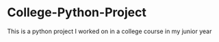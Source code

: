 # College-Python-Project
This is a python project I worked on in a college course in my junior year
